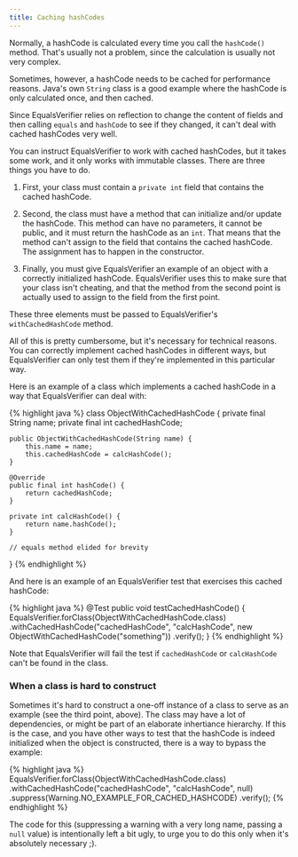 ```yaml
---
title: Caching hashCodes
---
```

Normally, a hashCode is calculated every time you call the `hashCode()` method. That's usually not a problem, since the calculation is usually not very complex.

Sometimes, however, a hashCode needs to be cached for performance reasons. Java's own `String` class is a good example where the hashCode is only calculated once, and then cached.

Since EqualsVerifier relies on reflection to change the content of fields and then calling `equals` and `hashCode` to see if they changed, it can't deal with cached hashCodes very well.

You can instruct EqualsVerifier to work with cached hashCodes, but it takes some work, and it only works with immutable classes. There are three things you have to do.

1. First, your class must contain a `private int` field that contains the cached hashCode.

1. Second, the class must have a method that can initialize and/or update the hashCode. This method can have no parameters, it cannot be public, and it must return the hashCode as an `int`. That means that the method can't assign to the field that contains the cached hashCode. The assignment has to happen in the constructor.

1. Finally, you must give EqualsVerifier an example of an object with a correctly initialized hashCode. EqualsVerifier uses this to make sure that your class isn't cheating, and that the method from the second point is actually used to assign to the field from the first point.

These three elements must be passed to EqualsVerifier's `withCachedHashCode` method.

All of this is pretty cumbersome, but it's necessary for technical reasons. You can correctly implement cached hashCodes in different ways, but EqualsVerifier can only test them if they're implemented in this particular way.

Here is an example of a class which implements a cached hashCode in a way that EqualsVerifier can deal with:

{% highlight java %}
class ObjectWithCachedHashCode {
    private final String name;
    private final int cachedHashCode;

    public ObjectWithCachedHashCode(String name) {
        this.name = name;
        this.cachedHashCode = calcHashCode();
    }

    @Override
    public final int hashCode() {
        return cachedHashCode;
    }

    private int calcHashCode() {
        return name.hashCode();
    }

    // equals method elided for brevity
}
{% endhighlight %}

And here is an example of an EqualsVerifier test that exercises this cached hashCode:

{% highlight java %}
@Test
public void testCachedHashCode() {
    EqualsVerifier.forClass(ObjectWithCachedHashCode.class)
            .withCachedHashCode("cachedHashCode", "calcHashCode",
                                new ObjectWithCachedHashCode("something"))
            .verify();
}
{% endhighlight %}

Note that EqualsVerifier will fail the test if `cachedHashCode` or `calcHashCode` can't be found in the class.


### When a class is hard to construct
Sometimes it's hard to construct a one-off instance of a class to serve as an example (see the third point, above). The class may have a lot of dependencies, or might be part of an elaborate inhertiance hierarchy. If this is the case, and you have other ways to test that the hashCode is indeed initialized when the object is constructed, there is a way to bypass the example:

{% highlight java %}
EqualsVerifier.forClass(ObjectWithCachedHashCode.class)
        .withCachedHashCode("cachedHashCode", "calcHashCode", null)
        .suppress(Warning.NO_EXAMPLE_FOR_CACHED_HASHCODE)
        .verify();
{% endhighlight %}

The code for this (suppressing a warning with a very long name, passing a `null` value) is intentionally left a bit ugly, to urge you to do this only when it's absolutely necessary ;).

